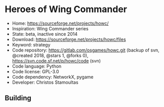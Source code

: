 # Heroes of Wing Commander

- Home: https://sourceforge.net/projects/howc/
- Inspiration: Wing Commander series
- State: beta, inactive since 2014
- Download: https://sourceforge.net/projects/howc/files
- Keyword: strategy
- Code repository: https://gitlab.com/osgames/howc.git (backup of svn, @created 2018, @stars 1, @forks 0), https://svn.code.sf.net/p/howc/code (svn)
- Code language: Python
- Code license: GPL-3.0
- Code dependency: NetworkX, pygame
- Developer: Christos Stamoultas

## Building
